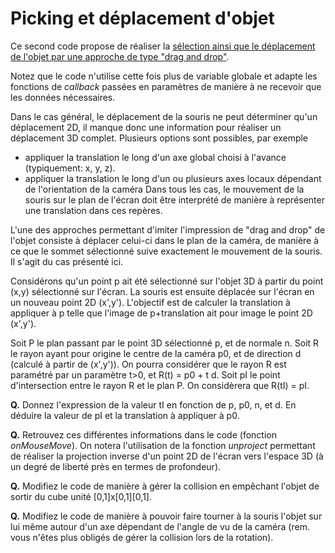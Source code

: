 # Picking et déplacement d'objet

Ce second code propose de réaliser la [sélection ainsi que le déplacement de l'objet par une approche de type "drag and drop"](https://htmlpreview.github.io/?https://github.com/drohmer/INF473F/blob/master/seance_02/05_picking/b_drag_and_drop/src/index.html).

Notez que le code n'utilise cette fois plus de variable globale et adapte les fonctions de _callback_ passées en paramètres de manière à ne recevoir que les données nécessaires.

Dans le cas général, le déplacement de la souris ne peut déterminer qu'un déplacement 2D, il manque donc une information pour réaliser un déplacement 3D complet. Plusieurs options sont possibles, par exemple
* appliquer la translation le long d'un axe global choisi à l'avance (typiquement: x, y, z).
* appliquer la translation le long d'un ou plusieurs axes locaux dépendant de l'orientation de la caméra
Dans tous les cas, le mouvement de la souris sur le plan de l'écran doit être interprété de manière à représenter une translation dans ces repères.

L'une des approches permettant d'imiter l'impression de "drag and drop" de l'objet consiste à déplacer celui-ci dans le plan de la caméra, de manière à ce que le sommet sélectionné suive exactement le mouvement de la souris. Il s'agit du cas présenté ici.

Considérons qu'un point p ait été sélectionné sur l'objet 3D à partir du point (x,y) sélectionné sur l'écran. La souris est ensuite déplacée sur l'écran en un nouveau point 2D (x',y'). L'objectif est de calculer la translation à appliquer à p telle que l'image de p+translation ait pour image le point 2D (x',y').

Soit P le plan passant par le point 3D sélectionné p, et de normale n. Soit R le rayon ayant pour origine le centre de la caméra p0, et de direction d (calculé à partir de (x',y')). On pourra considérer que le rayon R est paramétré par un paramètre t>0, et R(t) = p0 + t d. Soit pI le point d'intersection entre le rayon R et le plan P. On considèrera que R(tI) = pI.

__Q.__ Donnez l'expression de la valeur tI en fonction de p, p0, n, et d. En déduire la valeur de pI et la translation à appliquer à p0.

__Q.__ Retrouvez ces différentes informations dans le code (fonction _onMouseMove_).
On notera l'utilisation de la fonction _unproject_ permettant de réaliser la projection inverse d'un point 2D de l'écran vers l'espace 3D (à un degré de liberté près en termes de profondeur).

__Q.__ Modifiez le code de manière à gérer la collision en empêchant l'objet de sortir du cube unité [0,1]x[0,1][0,1].

__Q.__ Modifiez le code de manière à pouvoir faire tourner à la souris l'objet sur lui même autour d'un axe dépendant de l'angle de vu de la caméra (rem. vous n'êtes plus obligés de gérer la collision lors de la rotation).
